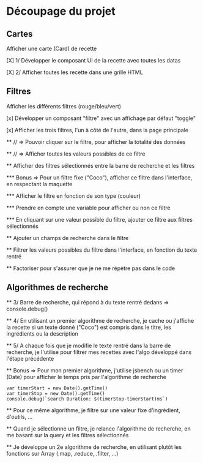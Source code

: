 # Découpage du projet

## Cartes

Afficher une carte (Card) de recette

[X] 1/ Développer le composant UI de la recette avec toutes les datas

[X] 2/ Afficher toutes les recette dans une grille HTML

## Filtres

Afficher les différents filtres (rouge/bleu/vert)

[x] Développer un composant "filtre" avec un affichage par défaut "toggle"

[x] Afficher les trois filtres, l'un à côté de l'autre, dans la page principale

\*\* // => Pouvoir cliquer sur le filtre, pour afficher la totalité des données

\*\* // => Afficher toutes les valeurs possibles de ce filtre

\*\* Afficher des filtres sélectionnés entre la barre de recherche et les filtres

\*\*\* Bonus => Pour un filtre fixe ("Coco"), afficher ce filtre dans l'interface, en respectant la maquette

\*\*\* Afficher le filtre en fonction de son type (couleur)

\*\*\* Prendre en compte une variable pour afficher ou non ce filtre

\*\*\* En cliquant sur une valeur possible du filtre, ajouter ce filtre aux filtres sélectionnés

\*\* Ajouter un champs de recherche dans le filtre

\*\* Filtrer les valeurs possibles du filtre dans l'interface, en fonction du texte rentré

\*\* Factoriser pour s'assurer que je ne me répètre pas dans le code

## Algorithmes de recherche

\*\* 3/ Barre de recherche, qui répond à du texte rentré dedans => console.debug()

\*\* 4/ En utilisant un premier algorithme de recherche, je cache ou j'affiche la recette si un texte donné ("Coco") est compris dans le titre, les ingrédients ou la description

\*\* 5/ A chaque fois que je modifie le texte rentré dans la barre de recherche, je l'utilise pour filtrer mes recettes avec l'algo développé dans l'étape précédente

\*\* Bonus => Pour mon premier algorithme, j'utilise jsbench ou un timer (Date) pour afficher le temps pris par l'algorithme de recherche

```
var timerStart = new Date().getTime()
var timerStop = new Date().getTime()
console.debug(`search Duration: $(timerStop-timerStart)ms`)
```

\*\* Pour ce même algorithme, je filtre sur une valeur fixe d'ingrédient, d'outils, ...

\*\* Quand je sélectionne un filtre, je relance l'algorithme de recherche, en me basant sur la query et les filtres sélectionnés

\*\* Je développe un 2e algorithme de recherche, en utilisant plutôt les fonctions sur Array (.map, .reduce, .filter, ...)
